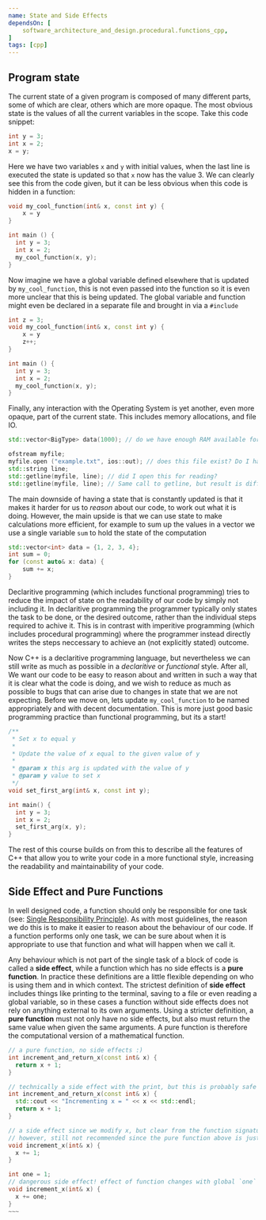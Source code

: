 ```yaml
---
name: State and Side Effects
dependsOn: [
    software_architecture_and_design.procedural.functions_cpp,
]
tags: [cpp]
---
```


## Program state

The current state of a given program is composed of many different parts, some
of which are clear, others which are more opaque. The
most obvious state is the values of all the current variables in the scope. Take
this code snippet:

```cpp
int y = 3;
int x = 2;
x = y;
```

Here we have two variables `x` and `y` with initial values, when the last line
is executed the state is updated so that `x` now has the value 3. We can clearly see this from the code given, but it can be less obvious when this code is hidden in a function:

```cpp
void my_cool_function(int& x, const int y) {
    x = y
}

int main () {
  int y = 3;
  int x = 2;
  my_cool_function(x, y);
}
```

Now imagine we have a global variable defined elsewhere that is updated by
`my_cool_function`, this is not even passed into the function so it is even
more unclear that this is being updated. The global variable and function might
even be declared in a separate file and brought in via a `#include`

```cpp
int z = 3;
void my_cool_function(int& x, const int y) {
    x = y
    z++;
}

int main () {
  int y = 3;
  int x = 2;
  my_cool_function(x, y);
}
```

Finally, any interaction with the Operating System is yet another, even more
opaque, part of the current state. This includes memory allocations, and file
IO.

```cpp
std::vector<BigType> data(1000); // do we have enough RAM available for this?

ofstream myfile;
myfile.open ("example.txt", ios::out); // does this file exist? Do I have write permissions?
std::string line;
std::getline(myfile, line); // did I open this for reading?
std::getline(myfile, line); // Same call to getline, but result is different!
```

The main downside of having a state that is constantly updated is that it makes
it harder for us to *reason* about our code, to work out what it is doing.
However, the main upside is that we can use state to make calculations more
efficient, for example to sum up the values in a vector we use a single variable
`sum` to hold the state of the computation

```cpp
std::vector<int> data = {1, 2, 3, 4};
int sum = 0;
for (const auto& x: data) {
    sum += x;
}
```

Declaritive programming (which includes functional programming) tries to reduce
the impact of state on the readability of our code by simply not including it.
In declaritive programming the programmer typically only states the task to be
done, or the desired outcome, rather than the individual steps required to
achive it. This is in contrast with imperitive programming (which includes
procedural programming) where the programmer instead directly writes the steps
neccessary to achieve an (not explicitly stated) outcome.

Now C++ is a declaritive programming language, but nevertheless we can still
write as much as possible in a *declaritive* or *functional* style. After all,
We want our code to be easy to reason about and written in such a way that it is
clear what the code is doing, and we wish to reduce as much as possible to bugs
that can arise due to changes in state that we are not expecting. Before we move
on, lets update `my_cool_function` to be named appropriately and with decent
documentation. This is more just good basic programming practice than functional
programming, but its a start!

```cpp
/**
 * Set x to equal y
 *
 * Update the value of x equal to the given value of y
 *
 * @param x this arg is updated with the value of y
 * @param y value to set x
 */
void set_first_arg(int& x, const int y);

int main() {
  int y = 3;
  int x = 2;
  set_first_arg(x, y);
}
```

The rest of this course builds on from this to describe all the features of C++
that allow you to write your code in a more functional style, increasing the
readability and maintainability of your code.

## Side Effect and Pure Functions

In well designed code, a function should only be responsible for one task (see:
[Single Responsibility Principle](https://en.wikipedia.org/wiki/Single-responsibility_principle)). As
with most guidelines, the reason we do this is to make it easier to reason about
the behaviour of our code. If a function performs only one task, we can be sure
about when it is appropriate to use that function and what will happen when we
call it.

Any behaviour which is not part of the single task of a block of code is called
a **side effect**, while a function which has no side effects is a **pure
function**. In practice these definitions are a little flexible depending on who
is using them and in which context. The strictest definition of **side effect**
includes things like printing to the terminal, saving to a file or even reading
a global variable, so in these cases a function without side effects does not
rely on anything external to its own arguments. Using a stricter definition, a
**pure function** must not only have no side effects, but also must return the
same value when given the same arguments. A pure function is therefore the
computational version of a mathematical function.

```cpp
// a pure function, no side effects :)
int increment_and_return_x(const int& x) {
  return x + 1;
}

// technically a side effect with the print, but this is probably safe
int increment_and_return_x(const int& x) {
  std::cout << "Incrementing x = " << x << std::endl;
  return x + 1;
}

// a side effect since we modify x, but clear from the function signature and name
// however, still not recommended since the pure function above is just as easy to implement
void increment_x(int& x) {
  x += 1;
}

int one = 1;
// dangerous side effect! effect of function changes with global `one` variable
void increment_x(int& x) {
  x += one;
}
~~~